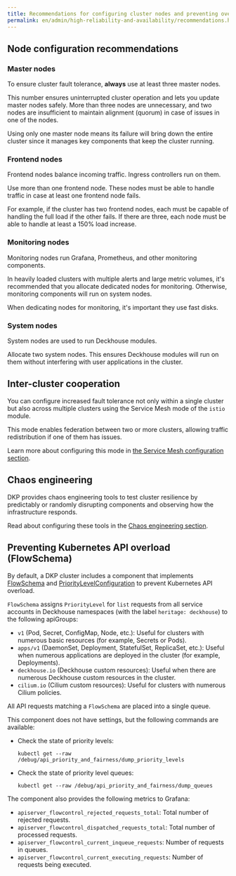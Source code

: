 ```yaml
---
title: Recommendations for configuring cluster nodes and preventing overload
permalink: en/admin/high-reliability-and-availability/recommendations.html
---
```


## Node configuration recommendations

### Master nodes

To ensure cluster fault tolerance, **always** use at least three master nodes.

This number ensures uninterrupted cluster operation and lets you update master nodes safely.
More than three nodes are unnecessary,
and two nodes are insufficient to maintain alignment (quorum) in case of issues in one of the nodes.

Using only one master node means its failure will bring down the entire cluster
since it manages key components that keep the cluster running.

### Frontend nodes

Frontend nodes balance incoming traffic.
Ingress controllers run on them.

Use more than one frontend node.
These nodes must be able to handle traffic in case at least one frontend node fails.

For example, if the cluster has two frontend nodes, each must be capable of handling the full load if the other fails.
If there are three, each node must be able to handle at least a 150% load increase.

### Monitoring nodes

Monitoring nodes run Grafana, Prometheus, and other monitoring components.

In heavily loaded clusters with multiple alerts and large metric volumes,
it's recommended that you allocate dedicated nodes for monitoring.
Otherwise, monitoring components will run on system nodes.

When dedicating nodes for monitoring, it's important they use fast disks.

### System nodes

System nodes are used to run Deckhouse modules.

Allocate two system nodes.
This ensures Deckhouse modules will run on them without interfering with user applications in the cluster.

## Inter-cluster cooperation

You can configure increased fault tolerance not only within a single cluster
but also across multiple clusters using the Service Mesh mode of the `istio` module.

This mode enables federation between two or more clusters,
allowing traffic redistribution if one of them has issues.

Learn more about configuring this mode in [the Service Mesh configuration section](../network/cluster-federation.html).

## Chaos engineering

DKP provides chaos engineering tools to test cluster resilience
by predictably or randomly disrupting components and observing how the infrastructure responds.

Read about configuring these tools in the [Chaos engineering section](./chaos-engineering.html).

## Preventing Kubernetes API overload (FlowSchema)

By default, a DKP cluster includes a component that implements [FlowSchema](https://kubernetes.io/docs/concepts/cluster-administration/flow-control/#flowschema) and [PriorityLevelConfiguration](https://kubernetes.io/docs/concepts/cluster-administration/flow-control/#prioritylevelconfiguration) to prevent Kubernetes API overload.

`FlowSchema` assigns `PriorityLevel` for `list` requests from all service accounts in Deckhouse namespaces
(with the label `heritage: deckhouse`) to the following apiGroups:

- `v1` (Pod, Secret, ConfigMap, Node, etc.):
  Useful for clusters with numerous basic resources (for example, Secrets or Pods).
- `apps/v1` (DaemonSet, Deployment, StatefulSet, ReplicaSet, etc.):
  Useful when numerous applications are deployed in the cluster (for example, Deployments).
- `deckhouse.io` (Deckhouse custom resources): Useful when there are numerous Deckhouse custom resources in the cluster.
- `cilium.io` (Cilium custom resources): Useful for clusters with numerous Cilium policies.

All API requests matching a `FlowSchema` are placed into a single queue.

This component does not have settings, but the following commands are available:

- Check the state of priority levels:

  ```shell
  kubectl get --raw /debug/api_priority_and_fairness/dump_priority_levels
  ```

- Check the state of priority level queues:

  ```shell
  kubectl get --raw /debug/api_priority_and_fairness/dump_queues
  ```

The component also provides the following metrics to Grafana:

- `apiserver_flowcontrol_rejected_requests_total`: Total number of rejected requests.
- `apiserver_flowcontrol_dispatched_requests_total`: Total number of processed requests.
- `apiserver_flowcontrol_current_inqueue_requests`: Number of requests in queues.
- `apiserver_flowcontrol_current_executing_requests`: Number of requests being executed.
